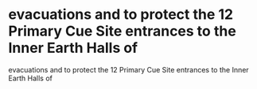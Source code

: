 # evacuations and to protect the 12 Primary Cue Site entrances to the Inner Earth Halls of

evacuations and to protect the 12 Primary Cue Site entrances to the Inner Earth Halls of